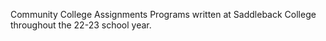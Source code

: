 Community College Assignments
Programs written at Saddleback College throughout the 22-23 school year. 
